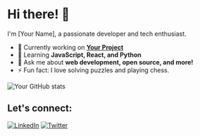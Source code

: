 # Hi there! 👋

I'm [Your Name], a passionate developer and tech enthusiast.

- 🔭 Currently working on **[Your Project](link-to-project)**
- 🌱 Learning **JavaScript, React, and Python**
- 💬 Ask me about **web development, open source, and more!**
- ⚡ Fun fact: I love solving puzzles and playing chess.

![Your GitHub stats](https://github-readme-stats.vercel.app/api?username=yourusername&show_icons=true&theme=radical)

## Let's connect:
[![LinkedIn](https://img.shields.io/badge/-LinkedIn-blue)](https://www.linkedin.com/in/yourprofile/)
[![Twitter](https://img.shields.io/badge/-Twitter-blue)](https://twitter.com/yourprofile/)
